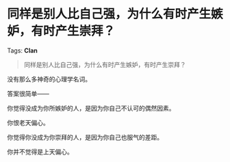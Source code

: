 # 同样是别人比自己强，为什么有时产生嫉妒，有时产生崇拜？

Tags: **Clan**

> 同样是别人比自己强，为什么有时产生嫉妒，有时产生崇拜？

没有那么多神奇的心理学名词。

答案很简单——

你觉得没成为你所嫉妒的人，是因为你自己不认可的偶然因素。

你恨老天偏心。

  


你觉得你没成为你崇拜的人，是因为你自己也服气的差距。

你并不觉得是上天偏心。




